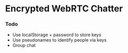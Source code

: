 # Encrypted WebRTC Chatter

### Todo
* Use localStorage + password to store keys
* Use pseudonames to identify people via keys
* Group chat
